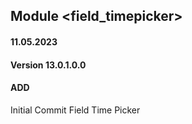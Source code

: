 ## Module <field_timepicker>

#### 11.05.2023
#### Version 13.0.1.0.0
#### ADD
Initial Commit  Field Time Picker